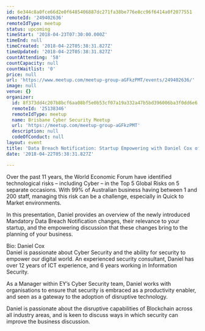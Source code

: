 ```yaml
---
id: 6e344c8a0fce66d2e0f6485406887dc271fa38be776e8cc96f6414a0f2077551
remoteId: '249402636'
remoteIdType: meetup
status: upcoming
timeStart: '2018-04-23T07:30:00.000Z'
timeEnd: null
timeCreated: '2018-04-22T05:38:31.827Z'
timeUpdated: '2018-04-22T05:38:31.827Z'
countAttending: '58'
countCapacity: null
countWaitlist: '0'
price: null
url: 'https://www.meetup.com/meetup-group-aGFkzPMT/events/249402636/'
image: null
venue: {}
organizer:
  id: 8f373dd4c207b8bcf6aa08bf5e0b53cf07a19a332a47b5bd396006ba3f0dd6e6
  remoteId: '25138346'
  remoteIdType: meetup
  name: Brisbane Cyber Security Meetup
  url: 'https://meetup.com/meetup-group-aGFkzPMT'
  description: null
  codeOfConduct: null
layout: event
title: 'Data Breach Notification: Startup Empowering with Daniel Cox of Ernst & Young'
date: '2018-04-22T05:38:31.827Z'

---
```

<p>Over the past 11 years, the World Economic Forum have identified technological risks – including Cyber – in the Top 5 Global Risks on 5 separate occasions. With 99% of Australian business having between 1 and 200 staff, managing this risk can be a challenge, especially in Quick to Market environments.</p> <p>In this presentation, Daniel provides an overview of the newly introduced Mandatory Data Breach Notification changes, their relevance to your startup, and the empowering discussion that these changes bring to the planning of your business.</p> <p>Bio: Daniel Cox<br/>Daniel is passionate about Cyber Security and the ability for security to empower our digital world. An experienced security consultant, Daniel has over 12 years of ICT experience, and 6 years working in Information Security.</p> <p>As a Manager within EY’s Cyber Security team, Daniel works with organisations to ensure that security is embraced as a productivity enabler, and seen as a gateway to the adoption of disruptive technology.</p> <p>Daniel is passionate about the disruptive capabilities of Blockchain across all industry areas, and is keen to discuss ways in which security can improve the business discussion.</p>
